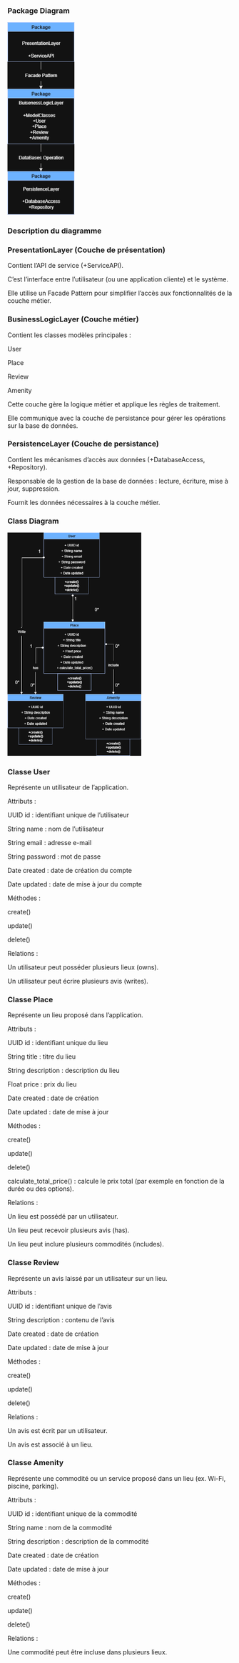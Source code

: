 ### Package Diagram
<img src="diagram/Package.png" alt="Schéma explicatif" width="150"/>

### Description du diagramme

### PresentationLayer (Couche de présentation)

Contient l’API de service (+ServiceAPI).

C’est l’interface entre l’utilisateur (ou une application cliente) et le système.

Elle utilise un Facade Pattern pour simplifier l’accès aux fonctionnalités de la couche métier.

### BusinessLogicLayer (Couche métier)

Contient les classes modèles principales :

User

Place

Review

Amenity

Cette couche gère la logique métier et applique les règles de traitement.

Elle communique avec la couche de persistance pour gérer les opérations sur la base de données.

### PersistenceLayer (Couche de persistance)

Contient les mécanismes d’accès aux données (+DatabaseAccess, +Repository).

Responsable de la gestion de la base de données : lecture, écriture, mise à jour, suppression.

Fournit les données nécessaires à la couche métier.

### Class Diagram
<img src="diagram/Class.png" alt="Schéma explicatif" width="300"/>

### Classe User

Représente un utilisateur de l’application.

Attributs :

UUID id : identifiant unique de l’utilisateur

String name : nom de l’utilisateur

String email : adresse e-mail

String password : mot de passe

Date created : date de création du compte

Date updated : date de mise à jour du compte

Méthodes :

create()

update()

delete()

Relations :

Un utilisateur peut posséder plusieurs lieux (owns).

Un utilisateur peut écrire plusieurs avis (writes).

### Classe Place

Représente un lieu proposé dans l’application.

Attributs :

UUID id : identifiant unique du lieu

String title : titre du lieu

String description : description du lieu

Float price : prix du lieu

Date created : date de création

Date updated : date de mise à jour

Méthodes :

create()

update()

delete()

calculate_total_price() : calcule le prix total (par exemple en fonction de la durée ou des options).

Relations :

Un lieu est possédé par un utilisateur.

Un lieu peut recevoir plusieurs avis (has).

Un lieu peut inclure plusieurs commodités (includes).

### Classe Review

Représente un avis laissé par un utilisateur sur un lieu.

Attributs :

UUID id : identifiant unique de l’avis

String description : contenu de l’avis

Date created : date de création

Date updated : date de mise à jour

Méthodes :

create()

update()

delete()

Relations :

Un avis est écrit par un utilisateur.

Un avis est associé à un lieu.

### Classe Amenity

Représente une commodité ou un service proposé dans un lieu (ex. Wi-Fi, piscine, parking).

Attributs :

UUID id : identifiant unique de la commodité

String name : nom de la commodité

String description : description de la commodité

Date created : date de création

Date updated : date de mise à jour

Méthodes :

create()

update()

delete()

Relations :

Une commodité peut être incluse dans plusieurs lieux.